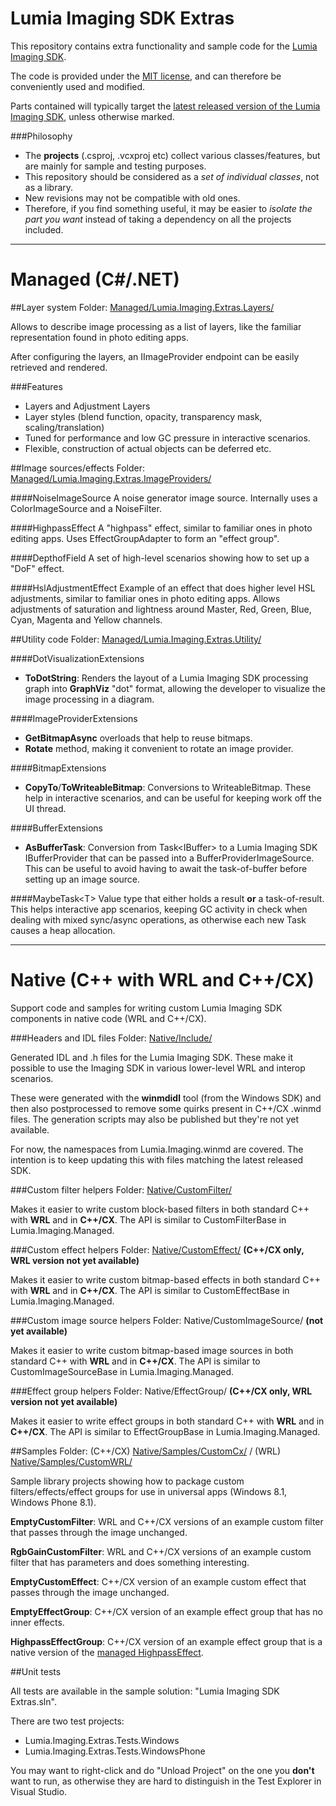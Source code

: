 
Lumia Imaging SDK Extras
========================

This repository contains extra functionality and sample code for the [Lumia Imaging SDK](http://dev.windows.com/en-us/featured/lumia). 

The code is provided under the [MIT license](https://raw.githubusercontent.com/Microsoft/Lumia-Imaging-SDK-Extras/master/License.txt), and can therefore be conveniently used and modified. 

Parts contained will typically target the [latest released version of the Lumia Imaging SDK](https://www.nuget.org/packages/LumiaImagingSDK/), unless otherwise marked.

###Philosophy

- The **projects** (.csproj, .vcxproj etc) collect various classes/features, but are mainly for sample and testing purposes. 
- This repository should be considered as a *set of individual classes*, not as a library.
- New revisions may not be compatible with old ones.
- Therefore, if you find something useful, it may be easier to *isolate the part you want* instead of taking a dependency on all the projects included.

---
Managed (C#/.NET)
==
##Layer system
Folder: [Managed/Lumia.Imaging.Extras.Layers/](https://github.com/Microsoft/Lumia-Imaging-SDK-Extras/tree/master/Managed/Lumia.Imaging.Extras.Layers/Lumia.Imaging.Extras.Layers.Shared)

Allows to describe image processing as a list of layers, like the familiar representation found in photo editing apps. 

After configuring the layers, an IImageProvider endpoint can be easily retrieved and rendered.

###Features
- Layers and Adjustment Layers
- Layer styles (blend function, opacity, transparency mask, scaling/translation)
- Tuned for performance and low GC pressure in interactive scenarios.
- Flexible, construction of actual objects can be deferred etc.

##Image sources/effects
Folder: [Managed/Lumia.Imaging.Extras.ImageProviders/](https://github.com/Microsoft/Lumia-Imaging-SDK-Extras/tree/master/Managed/Lumia.Imaging.Extras.ImageProviders/Lumia.Imaging.Extras.ImageProviders.Shared)

####NoiseImageSource
A noise generator image source. Internally uses a ColorImageSource and a NoiseFilter.

####HighpassEffect 
A "highpass" effect, similar to familiar ones in photo editing apps. Uses EffectGroupAdapter to form an "effect group".

####DepthofField
A set of high-level scenarios showing how to set up a "DoF" effect.

####HslAdjustmentEffect
Example of an effect that does higher level HSL adjustments, similar to familiar ones in photo editing apps. 
Allows adjustments of saturation and lightness around Master, Red, Green, Blue, Cyan, Magenta and Yellow channels.

##Utility code
Folder: [Managed/Lumia.Imaging.Extras.Utility/](https://github.com/Microsoft/Lumia-Imaging-SDK-Extras/tree/master/Managed/Lumia.Imaging.Extras.Utility/Lumia.Imaging.Extras.Utility.Shared)

####DotVisualizationExtensions
- **ToDotString**: Renders the layout of a Lumia Imaging SDK processing graph into **GraphViz** "dot" format, allowing the developer to visualize the image processing in a diagram.

####ImageProviderExtensions
- **GetBitmapAsync** overloads that help to reuse bitmaps.
- **Rotate** method, making it convenient to rotate an image provider.

####BitmapExtensions
- **CopyTo**/**ToWriteableBitmap**: Conversions to WriteableBitmap. These help in interactive scenarios, and can be useful for keeping work off the UI thread.

####BufferExtensions
- **AsBufferTask**: Conversion from Task&lt;IBuffer&gt; to a Lumia Imaging SDK IBufferProvider that can be passed into a BufferProviderImageSource. This can be useful to avoid having to await the task-of-buffer before setting up an image source.

####MaybeTask&lt;T&gt;
Value type that either holds a result **or** a task-of-result. This helps interactive app scenarios, keeping GC activity in check when dealing with mixed sync/async operations, as otherwise each new Task causes a heap allocation.


---
Native (C++ with WRL and C++/CX)
==
Support code and samples for writing custom Lumia Imaging SDK components in native code (WRL and C++/CX).

###Headers and IDL files
Folder: [Native/Include/](https://github.com/Microsoft/Lumia-Imaging-SDK-Extras/tree/master/Native/Include)

Generated IDL and .h files for the Lumia Imaging SDK. These make it possible to use the Imaging SDK in various lower-level WRL and interop scenarios.

These were generated with the **winmdidl** tool (from the Windows SDK) and then also postprocessed to remove some quirks present in C++/CX .winmd files. The generation scripts may also be published but they're not yet available.

For now, the namespaces from Lumia.Imaging.winmd are covered.
The intention is to keep updating this with files matching the latest released SDK.

###Custom filter helpers
Folder: [Native/CustomFilter/](https://github.com/Microsoft/Lumia-Imaging-SDK-Extras/tree/master/Native/CustomFilter)

Makes it easier to write custom block-based filters in both standard C++ with **WRL** and in **C++/CX**. 
The API is similar to CustomFilterBase in Lumia.Imaging.Managed.

###Custom effect helpers
Folder: [Native/CustomEffect/](https://github.com/Microsoft/Lumia-Imaging-SDK-Extras/tree/master/Native/CustomEffect)
**(C++/CX only, WRL version not yet available)** 

Makes it easier to write custom bitmap-based effects in both standard C++ with **WRL** and in **C++/CX**. 
The API is similar to CustomEffectBase in Lumia.Imaging.Managed.

###Custom image source helpers
Folder: Native/CustomImageSource/
**(not yet available)** 

Makes it easier to write custom bitmap-based image sources in both standard C++ with **WRL** and in **C++/CX**. 
The API is similar to CustomImageSourceBase in Lumia.Imaging.Managed.

###Effect group helpers
Folder: Native/EffectGroup/
**(C++/CX only, WRL version not yet available)** 

Makes it easier to write effect groups in both standard C++ with **WRL** and in **C++/CX**. 
The API is similar to EffectGroupBase in Lumia.Imaging.Managed.

##Samples
Folder: (C++/CX) [Native/Samples/CustomCx/](https://github.com/Microsoft/Lumia-Imaging-SDK-Extras/tree/master/Native/Samples/CustomCx) / (WRL) [Native/Samples/CustomWRL/](https://github.com/Microsoft/Lumia-Imaging-SDK-Extras/tree/master/Native/Samples/CustomWRL)

Sample library projects showing how to package custom filters/effects/effect groups for use in universal apps (Windows 8.1, Windows Phone 8.1).

**EmptyCustomFilter**:
WRL and C++/CX versions of an example custom filter that passes through the image unchanged.
	
**RgbGainCustomFilter**:
WRL and C++/CX versions of an example custom filter that has parameters and does something interesting.

**EmptyCustomEffect**:
C++/CX version of an example custom effect that passes through the image unchanged.
	
**EmptyEffectGroup**:
C++/CX version of an example effect group that has no inner effects.

**HighpassEffectGroup**:
C++/CX version of an example effect group that is a native version of the [managed HighpassEffect](https://github.com/Microsoft/Lumia-Imaging-SDK-Extras/blob/master/Managed/Lumia.Imaging.Extras.ImageProviders/Lumia.Imaging.Extras.ImageProviders.Shared/HighpassEffect.cs).

##Unit tests

All tests are available in the sample solution: "Lumia Imaging SDK Extras.sln".

There are two test projects:

- Lumia.Imaging.Extras.Tests.Windows
- Lumia.Imaging.Extras.Tests.WindowsPhone

You may want to right-click and do "Unload Project" on the one you **don't** want to run, as otherwise they are hard to distinguish in the Test Explorer in Visual Studio.
